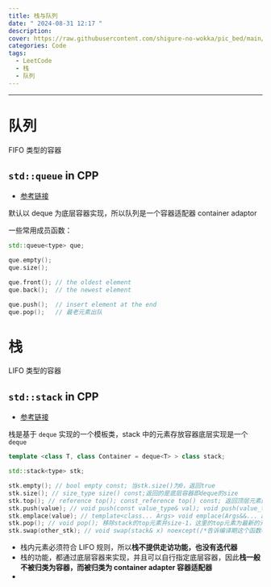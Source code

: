 ```yaml
---
title: 栈与队列
date: " 2024-08-31 12:17 "
description: 
cover: https://raw.githubusercontent.com/shigure-no-wokka/pic_bed/main/imgs/family_code.jpg
categories: Code
tags:
  - LeetCode
  - 栈
  - 队列
---
```



<!--more-->

---


# 队列

FIFO 类型的容器

## `std::queue` in CPP

- [参考链接](https://cplusplus.com/reference/queue/)

默认以 deque 为底层容器实现，所以队列是一个容器适配器 container adaptor

一些常用成员函数：

```cpp
std::queue<type> que;

que.empty();
que.size();

que.front(); // the oldest element
que.back();  // the newest element

que.push();  // insert element at the end
que.pop();   // 最老元素出队
```

# 栈

LIFO 类型的容器

## `std::stack` in CPP

- [参考链接](https://cplusplus.com/reference/stack/stack/?kw=stack)

栈是基于 `deque` 实现的一个模板类，stack 中的元素存放容器底层实现是一个 `deque`
```cpp
template <class T, class Container = deque<T> > class stack;
```

```cpp
std::stack<type> stk;

stk.empty(); // bool empty const; 当stk.size()为0，返回true
stk.size(); // size_type size() const;返回的是底层容器即deque的size
stk.top(); // reference top(); const_reference top() const; 返回顶层元素的引用，调用的是deque的back()
stk.push(value); // void push(const value_type& val); void push(value_type&& val); 新元素是形参val的拷贝，底层调用为deque的push_back()
stk.emplace(value); // template<class... Args> void emplace(Args&&... args); 利用传入的args作为元素构造函数的参数进行新元素构造，底层调用为deque的emplace_back()
stk.pop(); // void pop(); 移除stack的top元素并size-1，这里的top元素为最新的元素，底层调用为deque的pop_back()
stk.swap(other_stk); // void swap(stack& x) noexcept(/*告诉编译期这个函数不会抛出异常，从而进行某些优化*/);函数将*this和传入的x进行交换
```

- 栈内元素必须符合 LIFO 规则，所以**栈不提供走访功能，也没有迭代器**
- 栈的功能，都通过底层容器来实现，并且可以自行指定底层容器，因此**栈一般不被归类为容器，而被归类为 container adapter 容器适配器**
- 

